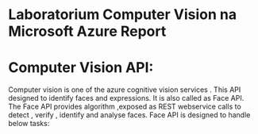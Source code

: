 # Laboratorium Computer Vision na Microsoft Azure Report

# Computer Vision API:

Computer vision is one of the azure cognitive vision services . This API designed to identify faces and expressions. It is also called as Face API. 
The Face API provides algorithm ,exposed as REST webservice calls to detect , verify , identify and analyse faces. Face API is designed to handle  below tasks:

